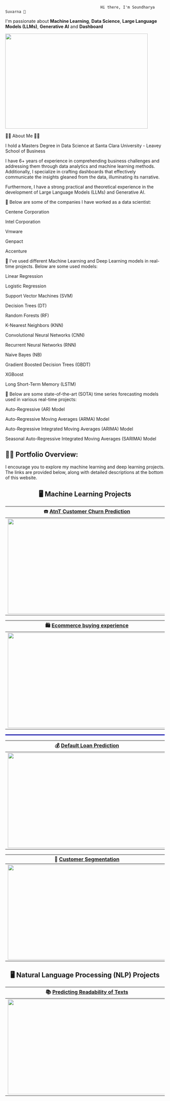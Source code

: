                                                        
                                              Hi there, I'm Soundharya Suvarna 👋

I'm passionate about __Machine Learning__, __Data Science__, __Large Language Models (LLMs)__, __Generative AI__ and __Dashboard__

   <img src = "https://github.com/soundharyasuvarna/Images/blob/main/PP.JPG" width = 450 height = 300/>

🙋‍♂️ About Me 💼🎒

I hold a Masters Degree in Data Science at Santa Clara University - Leavey School of Business

I have 6+ years of experience in comprehending business challenges and addressing them through data analytics and machine learning methods. Additionally, I specialize in crafting dashboards that effectively communicate the insights gleaned from the data, illuminating its narrative.

Furthermore, I have a strong practical and theoretical experience in the development of Large Language Models (LLMs) and Generative AI.

🔭 Below are some of the companies I have worked as a data scientist:

Centene Corporation

Intel Corporation

Vmware

Genpact

Accenture

🔭 I've used different Machine Learning and Deep Learning models in real-time projects. Below are some used models:

Linear Regression

Logistic Regression

Support Vector Machines (SVM)

Decision Trees (DT)

Random Forests (RF)

K-Nearest Neighbors (KNN)

Convolutional Neural Networks (CNN)

Recurrent Neural Networks (RNN)

Naive Bayes (NB)

Gradient Boosted Decision Trees (GBDT)

XGBoost

Long Short-Term Memory (LSTM)

🔭 Below are some state-of-the-art (SOTA) time series forecasting models used in various real-time projects:

Auto-Regressive (AR) Model

Auto-Regressive Moving Averages (ARMA) Model

Auto-Regressive Integrated Moving Averages (ARIMA) Model

Seasonal Auto-Regressive Integrated Moving Averages (SARIMA) Model

## 💼🎒 Portfolio Overview:

I encourage you to explore my machine learning and deep learning projects. The links are provided below, along with detailed descriptions at the bottom of this website. 


<h2 align = "center"> 🖥 Machine Learning Projects </h2> 


| ☎️ [AtnT Customer Churn Prediction](https://github.com/soundharyasuvarna/ATnT-customer-churn-analysis)|
| :-: |
[<img src = "https://github.com/soundharyasuvarna/Images/blob/main/Predicting-Churn.jpg" width = 500 height = 300/>](https://github.com/soundharyasuvarna/ATnT-customer-churn-analysis)|

| 🛍 [Ecommerce buying experience](https://github.com/soundharyasuvarna/ecommerce-store-buying-experience)| 
| :-: |
| [<img src = "https://github.com/soundharyasuvarna/Images/blob/main/shopping.jpg" width = 500 height = 300/>](https://github.com/soundharyasuvarna/ecommerce-store-buying-experience)| 
<hr style="border:0.01px solid blue">

| 💰 [Default Loan Prediction](https://github.com/soundharyasuvarna/Default-Loan-Prediction-)|
| :-: |
| [<img src = "https://github.com/soundharyasuvarna/Images/blob/main/loan.jpg" width = 500 height = 300/>](https://github.com/soundharyasuvarna/Default-Loan-Prediction-)| 

| 🛂 [Customer Segmentation](https://github.com/soundharyasuvarna/Customer-Segmentation-)|
| :-: |
| [<img src = "https://github.com/soundharyasuvarna/Images/blob/main/customer.jpg" width = 500 height = 300/>](https://github.com/soundharyasuvarna/Customer-Segmentation-)| 

<h2 align = "center"> 🖥 Natural Language Processing (NLP) Projects</h2> 

| 📚 [Predicting Readability of Texts](https://github.com/soundharyasuvarna/Predicting-readlity-of-texts---NLP)|
| :-: |
| [<img src = "https://github.com/soundharyasuvarna/Images/blob/main/predictablity.jpg" height = 300 width = 500/>](https://github.com/soundharyasuvarna/Predicting-readlity-of-texts---NLP)| 
